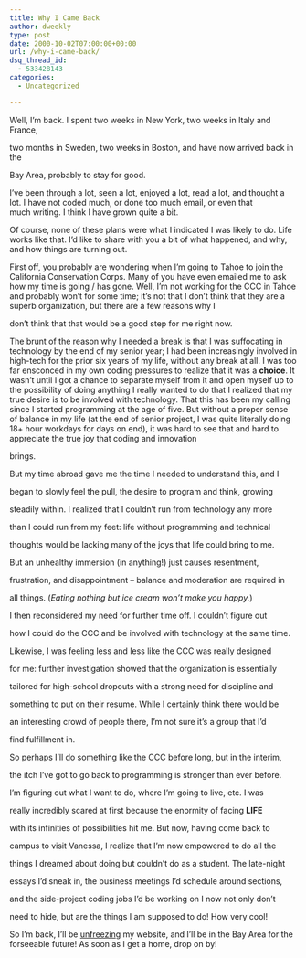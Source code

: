 ```yaml
---
title: Why I Came Back
author: dweekly
type: post
date: 2000-10-02T07:00:00+00:00
url: /why-i-came-back/
dsq_thread_id:
  - 533428143
categories:
  - Uncategorized

---
```

Well, I&#8217;m back. I spent two weeks in New York, two weeks in Italy and France,
  
two months in Sweden, two weeks in Boston, and have now arrived back in the
  
Bay Area, probably to stay for good.

I&#8217;ve been through a lot, seen a lot, enjoyed a lot, read a lot, and thought a lot. I have not coded much, or done too much email, or even that much writing. I think I have grown quite a bit.

Of course, none of these plans were what I indicated I was likely to do. Life works like that. I&#8217;d like to share with you a bit of what happened, and why, and how things are turning out.

First off, you probably are wondering when I&#8217;m going to Tahoe to join the California Conservation Corps. Many of you have even emailed me to ask how my time is going / has gone. Well, I&#8217;m not working for the CCC in Tahoe and probably won&#8217;t for some time; it&#8217;s not that I don&#8217;t think that they are a superb organization, but there are a few reasons why I
  
don&#8217;t think that that would be a good step for me right now.

The brunt of the reason why I needed a break is that I was suffocating in technology by the end of my senior year; I had been increasingly involved in high-tech for the prior six years of my life, without any break at all. I was too far ensconced in my own coding pressures to realize that it was a **choice**. It wasn&#8217;t until I got a chance to separate myself from it and open myself up to the possibility of doing anything I really wanted to do that I realized that my true desire is to be involved with technology. That this has been my calling since I started programming at the age of five. But without a proper sense of balance in my life (at the end of senior project, I was quite literally doing 18+ hour workdays for days on end), it was hard to see that and hard to appreciate the true joy that coding and innovation
  
brings.

But my time abroad gave me the time I needed to understand this, and I
  
began to slowly feel the pull, the desire to program and think, growing
  
steadily within. I realized that I couldn&#8217;t run from technology any more
  
than I could run from my feet: life without programming and technical
  
thoughts would be lacking many of the joys that life could bring to me.
  
But an unhealthy immersion (in anything!) just causes resentment,
  
frustration, and disappointment &#8211; balance and moderation are required in
  
all things. (_Eating nothing but ice cream won&#8217;t make you happy._)

I then reconsidered my need for further time off. I couldn&#8217;t figure out
  
how I could do the CCC and be involved with technology at the same time.
  
Likewise, I was feeling less and less like the CCC was really designed
  
for me: further investigation showed that the organization is essentially
  
tailored for high-school dropouts with a strong need for discipline and
  
something to put on their resume. While I certainly think there would be
  
an interesting crowd of people there, I&#8217;m not sure it&#8217;s a group that I&#8217;d
  
find fulfillment in.

So perhaps I&#8217;ll do something like the CCC before long, but in the interim,
  
the itch I&#8217;ve got to go back to programming is stronger than ever before.
  
I&#8217;m figuring out what I want to do, where I&#8217;m going to live, etc. I was
  
really incredibly scared at first because the enormity of facing **LIFE**
  
with its infinities of possibilities hit me. But now, having come back to
  
campus to visit Vanessa, I realize that I&#8217;m now empowered to do all the
  
things I dreamed about doing but couldn&#8217;t do as a student. The late-night
  
essays I&#8217;d sneak in, the business meetings I&#8217;d schedule around sections,
  
and the side-project coding jobs I&#8217;d be working on I now not only don&#8217;t
  
need to hide, but are the things I am supposed to do! How very cool!

So I&#8217;m back, I&#8217;ll be [unfreezing][1] my website, and I&#8217;ll be in the Bay Area for the forseeable future! As soon as I get a home, drop on by!

 [1]: unfrozen.php3